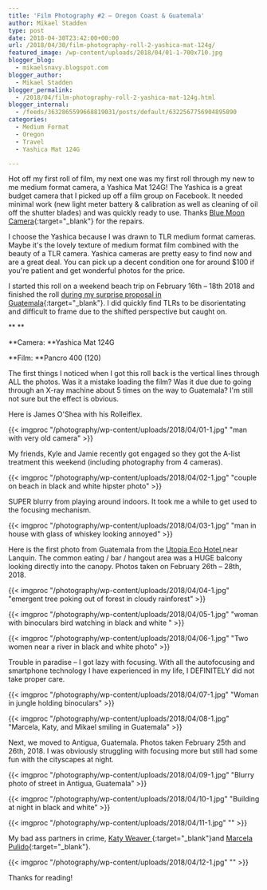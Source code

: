 ```yaml
---
title: 'Film Photography #2 – Oregon Coast & Guatemala'
author: Mikael Stadden
type: post
date: 2018-04-30T23:42:00+00:00
url: /2018/04/30/film-photography-roll-2-yashica-mat-124g/
featured_image: /wp-content/uploads/2018/04/01-1-700x710.jpg
blogger_blog:
  - mikaelsnavy.blogspot.com
blogger_author:
  - Mikael Stadden
blogger_permalink:
  - /2018/04/film-photography-roll-2-yashica-mat-124g.html
blogger_internal:
  - /feeds/3632865599668819031/posts/default/6322567756904895890
categories:
  - Medium Format
  - Oregon
  - Travel
  - Yashica Mat 124G

---
```


Hot off my first roll of film, my next one was my first roll through my new to me medium format camera, a Yashica Mat 124G! The Yashica is a great budget camera that I picked up off a film group on Facebook. It needed minimal work (new light meter battery & calibration as well as cleaning of oil off the shutter blades) and was quickly ready to use. Thanks [Blue Moon Camera](https://www.bluemooncamera.com/){:target=\"_blank\"} for the repairs.

I choose the Yashica because I was drawn to TLR medium format cameras. Maybe it's the lovely texture of medium format film combined with the beauty of a TLR camera. Yashica cameras are pretty easy to find now and are a great deal. You can pick up a decent condition one for around $100 if you're patient and get wonderful photos for the price.

I started this roll on a weekend beach trip on February 16th – 18th 2018 and finished the roll [during my surprise proposal in Guatemala](https://www.mgpulido.co/surprise-proposal-guatemala-jungle-semuc-champey/){:target=\"_blank\"}. I did quickly find TLRs to be disorientating and difficult to frame due to the shifted perspective but caught on.

** **

**Camera: **Yashica Mat 124G

**Film: **Pancro 400 (120)

The first things I noticed when I got this roll back is the vertical lines through ALL the photos. Was it a mistake loading the film? Was it due due to going through an X-ray machine about 5 times on the way to Guatemala? I'm still not sure but the effect is obvious.

Here is James O'Shea with his Rolleiflex.

{{< imgproc "/photography/wp-content/uploads/2018/04/01-1.jpg" "man with very old camera" >}}

My friends, Kyle and Jamie recently got engaged so they got the A-list treatment this weekend (including photography from 4 cameras).

{{< imgproc "/photography/wp-content/uploads/2018/04/02-1.jpg" "couple on beach in black and white hipster photo" >}}

SUPER blurry from playing around indoors. It took me a while to get used to the focusing mechanism.

{{< imgproc "/photography/wp-content/uploads/2018/04/03-1.jpg" "man in house with glass of whiskey looking annoyed" >}}

Here is the first photo from Guatemala from the [Utopia Eco Hotel ](https://www.utopiaecohotel.com/)near Lanquin. The common eating / bar / hangout area was a HUGE balcony looking directly into the canopy. Photos taken on February 26th – 28th, 2018.

{{< imgproc "/photography/wp-content/uploads/2018/04/04-1.jpg" "emergent tree poking out of forest in cloudy rainforest" >}}

{{< imgproc "/photography/wp-content/uploads/2018/04/05-1.jpg" "woman with binoculars bird watching in black and white " >}}

{{< imgproc "/photography/wp-content/uploads/2018/04/06-1.jpg" "Two women near a river in black and white photo" >}}

Trouble in paradise – I got lazy with focusing. With all the autofocusing and smartphone technology I have experienced in my life, I DEFINITELY did not take proper care.

{{< imgproc "/photography/wp-content/uploads/2018/04/07-1.jpg" "Woman in jungle holding binoculars" >}}

{{< imgproc "/photography/wp-content/uploads/2018/04/08-1.jpg" "Marcela, Katy, and Mikael smiling in Guatemala" >}}

Next, we moved to Antigua, Guatemala. Photos taken February 25th and 26th, 2018. I was obviously struggling with focusing more but still had some fun with the cityscapes at night.

{{< imgproc "/photography/wp-content/uploads/2018/04/09-1.jpg" "Blurry photo of street in Antigua, Guatemala" >}}

{{< imgproc "/photography/wp-content/uploads/2018/04/10-1.jpg" "Building at night in black and white" >}}

{{< imgproc "/photography/wp-content/uploads/2018/04/11-1.jpg" "" >}}

My bad ass partners in crime, [Katy Weaver ](https://www.katyweaver.com/){:target=\"_blank\"}and [Marcela Pulido](https://www.mgpulido.co/){:target=\"_blank\"}.

{{< imgproc "/photography/wp-content/uploads/2018/04/12-1.jpg" "" >}}

Thanks for reading!

